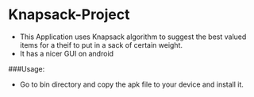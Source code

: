 Knapsack-Project
================

* This Application uses Knapsack algorithm to suggest the best valued items for a theif to put in a sack of certain weight.
* It has a nicer GUI on android

###Usage:

* Go to bin directory and copy the apk file to your device and install it.
